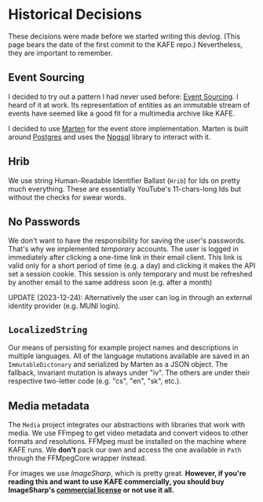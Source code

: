 # Historical Decisions

These decisions were made before we started writing this devlog.
(This page bears the date of the first commit to the KAFE repo.)
Nevertheless, they are important to remember.

## Event Sourcing

I decided to try out a pattern I had never used before: [Event Sourcing](https://www.eventstore.com/blog/what-is-event-sourcing).
I heard of it at work.
Its representation of entities as an immutable stream of events have seemed like a good fit for a multimedia archive like KAFE.

I decided to use [Marten](https://martendb.io/) for the event store implementation.
Marten is built around [Postgres](https://www.postgresql.org/) and uses the [Npgsql](https://www.npgsql.org/) library to interact with it.

## Hrib

We use string Human-Readable Identifier Ballast (`Hrib`) for Ids on pretty much everything.
These are essentially YouTube's 11-chars-long Ids but without the checks for swear words.

## No Passwords

We don't want to have the responsibility for saving the user's passwords.
That's why we implemented _temporary_ accounts.
The user is logged in immediately after clicking a one-time link in their email client.
This link is valid only for a short period of time (e.g. a day) and clicking it makes the API set a session cookie.
This session is only temporary and must be refreshed by another email to the same address soon (e.g. after a month)

UPDATE (2023-12-24): Alternatively the user can log in through an external identity provider (e.g. MUNI login).

## `LocalizedString`

Our means of persisting for example project names and descriptions in multiple languages.
All of the language mutations available are saved in an `ImmutableDictonary` and serialized by Marten as a JSON object.
The fallback, invariant mutation is always under "iv".
The others are under their respective two-letter code (e.g. "cs", "en", "sk", etc.).

## Media metadata

The `Media` project integrates our abstractions with libraries that work with media.
We use FFmpeg to get video metadata and convert videos to other formats and resolutions.
FFMpeg must be installed on the machine where KAFE runs.
We **don't** pack our own and access the one available in `Path` through the FFMpegCore wrapper instead.

For images we use _ImageSharp_, which is pretty great.
**However, if you're reading this and want to use KAFE commercially, you should buy ImageSharp's [commercial license](https://sixlabors.com/pricing/) or not use it all.**
